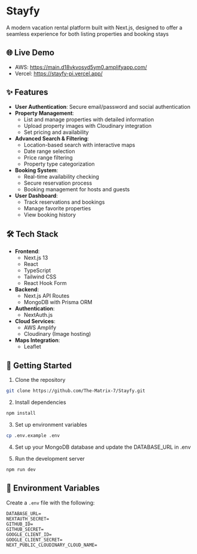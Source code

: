 # Stayfy

A modern vacation rental platform built with Next.js, designed to offer a seamless experience for both listing properties and booking stays

## 🌐 Live Demo
- AWS: https://main.d18vkvosyd5ym0.amplifyapp.com/
- Vercel: https://stayfy-pi.vercel.app/

## ✨ Features

- **User Authentication**: Secure email/password and social authentication
- **Property Management**: 
  - List and manage properties with detailed information
  - Upload property images with Cloudinary integration
  - Set pricing and availability
- **Advanced Search & Filtering**:
  - Location-based search with interactive maps
  - Date range selection
  - Price range filtering
  - Property type categorization
- **Booking System**:
  - Real-time availability checking
  - Secure reservation process
  - Booking management for hosts and guests
- **User Dashboard**:
  - Track reservations and bookings
  - Manage favorite properties
  - View booking history

## 🛠️ Tech Stack

- **Frontend**: 
  - Next.js 13
  - React
  - TypeScript
  - Tailwind CSS
  - React Hook Form
- **Backend**: 
  - Next.js API Routes
  - MongoDB with Prisma ORM
- **Authentication**: 
  - NextAuth.js
- **Cloud Services**:
  - AWS Amplify
  - Cloudinary (Image hosting)
- **Maps Integration**:
  - Leaflet

## 🚀 Getting Started

1. Clone the repository
```bash
git clone https://github.com/The-Matrix-7/Stayfy.git
```

2. Install dependencies
```bash
npm install
```

3. Set up environment variables
```bash
cp .env.example .env
```

4. Set up your MongoDB database and update the DATABASE_URL in .env

5. Run the development server
```bash
npm run dev
```

## 📝 Environment Variables

Create a `.env` file with the following:

```plaintext
DATABASE_URL=
NEXTAUTH_SECRET=
GITHUB_ID=
GITHUB_SECRET=
GOOGLE_CLIENT_ID=
GOOGLE_CLIENT_SECRET=
NEXT_PUBLIC_CLOUDINARY_CLOUD_NAME=
```
